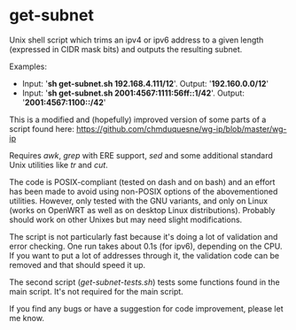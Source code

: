 # get-subnet
Unix shell script which trims an ipv4 or ipv6 address to a given length (expressed in CIDR mask bits) and outputs the resulting subnet.

Examples:
- Input: '**sh get-subnet.sh 192.168.4.111/12**'. Output: '**192.160.0.0/12**'
- Input: '**sh get-subnet.sh 2001:4567:1111:56ff::1/42**'. Output: '**2001:4567:1100::/42**'

This is a modified and (hopefully) improved version of some parts of a script found here:
https://github.com/chmduquesne/wg-ip/blob/master/wg-ip

Requires _awk_, _grep_ with ERE support, _sed_ and some additional standard Unix utilities like _tr_ and _cut_.

The code is POSIX-compliant (tested on dash and on bash) and an effort has been made to avoid using non-POSIX options of the abovementioned utilities.
However, only tested with the GNU variants, and only on Linux (works on OpenWRT as well as on desktop Linux distributions).
Probably should work on other Unixes but may need slight modifications.

The script is not particularly fast because it's doing a lot of validation and error checking. One run takes about 0.1s (for ipv6), depending on the CPU.
If you want to put a lot of addresses through it, the validation code can be removed and that should speed it up.

The second script (_get-subnet-tests.sh_) tests some functions found in the main script. It's not required for the main script.

If you find any bugs or have a suggestion for code improvement, please let me know.
